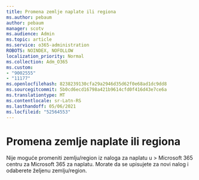 ```yaml
---
title: Promena zemlje naplate ili regiona
ms.author: pebaum
author: pebaum
manager: scotv
ms.audience: Admin
ms.topic: article
ms.service: o365-administration
ROBOTS: NOINDEX, NOFOLLOW
localization_priority: Normal
ms.collection: Adm_O365
ms.custom:
- "9002555"
- "11177"
ms.openlocfilehash: 8238239130cfa29a2946d35d62f0e68ad1dc9dd8
ms.sourcegitcommit: 5b0cd6ecd16798a421b9614cfd0f416d43e7ce6a
ms.translationtype: MT
ms.contentlocale: sr-Latn-RS
ms.lasthandoff: 05/06/2021
ms.locfileid: "52564553"
---
```

# <a name="change-billing-country-or-region"></a>Promena zemlje naplate ili regiona

Nije moguće promeniti zemlju/region iz naloga za naplatu u  >   Microsoft 365 centru za Microsoft 365 za naplatu. Morate da se upisujete za novi nalog i odaberete željenu zemlju/region. 